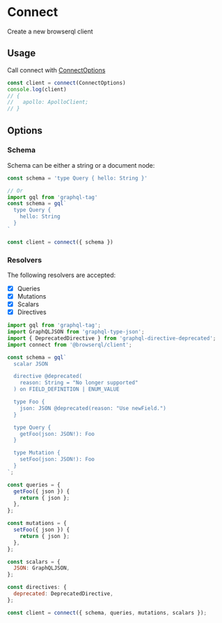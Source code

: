 # Connect

Create a new browserql client

## Usage

Call connect with [ConnectOptions](https://github.com/francoisrv/browserql/blob/master/packages/client/src/types/ConnectOptions.ts)

```js
const client = connect(ConnectOptions)
console.log(client)
// {
//   apollo: ApolloClient;
// }
```

## Options

### Schema

Schema can be either a string or a document node:

```js
const schema = 'type Query { hello: String }'

// Or
import gql from 'graphql-tag'
const schema = gql`
  type Query {
    hello: String
  }
`

const client = connect({ schema })
```

### Resolvers

The following resolvers are accepted:

- [x] Queries
- [x] Mutations
- [x] Scalars
- [x] Directives

```js
import gql from 'graphql-tag';
import GraphQLJSON from 'graphql-type-json';
import { DeprecatedDirective } from 'graphql-directive-deprecated';
import connect from '@browserql/client';

const schema = gql`
  scalar JSON

  directive @deprecated(
    reason: String = "No longer supported"
  ) on FIELD_DEFINITION | ENUM_VALUE

  type Foo {
    json: JSON @deprecated(reason: "Use newField.")
  }

  type Query {
    getFoo(json: JSON!): Foo
  }

  type Mutation {
    setFoo(json: JSON!): Foo
  }
`;

const queries = {
  getFoo({ json }) {
    return { json };
  },
};

const mutations = {
  setFoo({ json }) {
    return { json };
  },
};

const scalars = {
  JSON: GraphQLJSON,
};

const directives: {
  deprecated: DeprecatedDirective,
};

const client = connect({ schema, queries, mutations, scalars });
```
